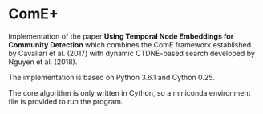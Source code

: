 # ComE+
Implementation of the paper
**Using Temporal Node Embeddings for Community Detection**
which combines the ComE framework established by Cavallari et al. (2017) with dynamic CTDNE-based search developed by Nguyen et al. (2018).

The implementation is based on Python 3.6.1 and Cython 0.25.

The core algorithm is only written in Cython, so a miniconda environment file is provided to run the program. 

